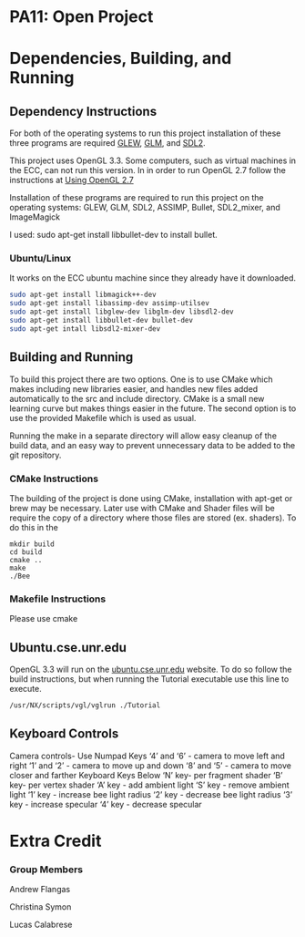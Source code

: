 # PA11: Open Project

# Dependencies, Building, and Running

## Dependency Instructions
For both of the operating systems to run this project installation of these three programs are required [GLEW](http://glew.sourceforge.net/), [GLM](http://glm.g-truc.net/0.9.7/index.html), and [SDL2](https://wiki.libsdl.org/Tutorials).

This project uses OpenGL 3.3. Some computers, such as virtual machines in the ECC, can not run this version. In in order to run OpenGL 2.7 follow the instructions at [Using OpenGL 2.7](https://github.com/HPC-Vis/computer-graphics/wiki/Using-OpenGL-2.7)

Installation of these programs are required to run this project on the operating systems:  GLEW, GLM,  SDL2, ASSIMP, Bullet, SDL2_mixer, and ImageMagick

I used: sudo apt-get install libbullet-dev
to install bullet.

### Ubuntu/Linux
It works on the ECC ubuntu machine since they already have it downloaded.
```bash
sudo apt-get install libmagick++-dev
sudo apt-get install libassimp-dev assimp-utilsev
sudo apt-get install libglew-dev libglm-dev libsdl2-dev
sudo apt-get install libbullet-dev bullet-dev 
sudo apt-get intall libsdl2-mixer-dev

```
## Building and Running
To build this project there are two options. One is to use CMake which makes including new libraries easier, and handles new files added automatically to the src and include directory. CMake is a small new learning curve but makes things easier in the future.
The second option is to use the provided Makefile which is used as usual.

Running the make in a separate directory will allow easy cleanup of the build data, and an easy way to prevent unnecessary data to be added to the git repository.  

### CMake Instructions
The building of the project is done using CMake, installation with apt-get or brew may be necessary. Later use with CMake and Shader files will be require the copy of a directory where those files are stored (ex. shaders). To do this in the 

```
mkdir build
cd build
cmake ..
make
./Bee
```

### Makefile Instructions 
Please use cmake

## Ubuntu.cse.unr.edu
OpenGL 3.3 will run on the [ubuntu.cse.unr.edu](https://ubuntu.cse.unr.edu/) website. To do so follow the build instructions, but when running the Tutorial executable use this line to execute.
```bash
/usr/NX/scripts/vgl/vglrun ./Tutorial
```

## Keyboard Controls
Camera controls- Use Numpad Keys
‘4’ and ‘6’ - camera to move left and right
‘1’ and ‘2’ - camera to move up and down
‘8’ and ‘5’ - camera to move closer and farther
Keyboard Keys Below
‘N’ key- per fragment shader
‘B’ key- per vertex shader
‘A’ key - add ambient light
‘S’ key - remove ambient light
‘1’ key - increase bee light radius 
‘2’ key - decrease bee light radius
‘3’ key - increase specular
‘4’ key - decrease specular


# Extra Credit


### Group Members
Andrew Flangas

Christina Symon

Lucas Calabrese 
